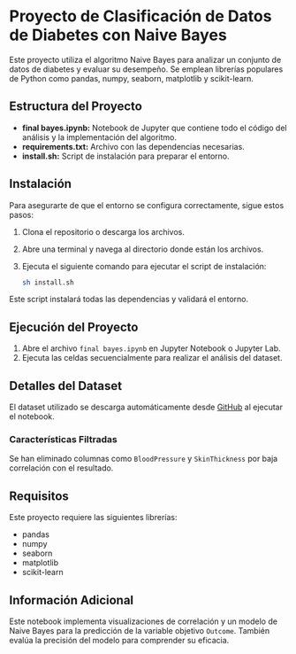 # Proyecto de Clasificación de Datos de Diabetes con Naive Bayes
Este proyecto utiliza el algoritmo Naive Bayes para analizar un conjunto de datos de diabetes y evaluar su desempeño. Se emplean librerías populares de Python como pandas, numpy, seaborn, matplotlib y scikit-learn.

## Estructura del Proyecto
- **final bayes.ipynb:** Notebook de Jupyter que contiene todo el código del análisis y la implementación del algoritmo.
- **requirements.txt:** Archivo con las dependencias necesarias.
- **install.sh:** Script de instalación para preparar el entorno.

## Instalación
Para asegurarte de que el entorno se configura correctamente, sigue estos pasos:

1. Clona el repositorio o descarga los archivos.

2. Abre una terminal y navega al directorio donde están los archivos.

3. Ejecuta el siguiente comando para ejecutar el script de instalación:
   ```bash
   sh install.sh
   ```
Este script instalará todas las dependencias y validará el entorno.

## Ejecución del Proyecto
1. Abre el archivo `final bayes.ipynb` en Jupyter Notebook o Jupyter Lab.
2. Ejecuta las celdas secuencialmente para realizar el análisis del dataset.

## Detalles del Dataset
El dataset utilizado se descarga automáticamente desde [GitHub](https://raw.githubusercontent.com/plotly/datasets/master/diabetes.csv) al ejecutar el notebook.

### Características Filtradas
Se han eliminado columnas como `BloodPressure` y `SkinThickness` por baja correlación con el resultado.

## Requisitos
Este proyecto requiere las siguientes librerías:
- pandas
- numpy
- seaborn
- matplotlib
- scikit-learn

## Información Adicional
Este notebook implementa visualizaciones de correlación y un modelo de Naive Bayes para la predicción de la variable objetivo `Outcome`. También evalúa la precisión del modelo para comprender su eficacia.
